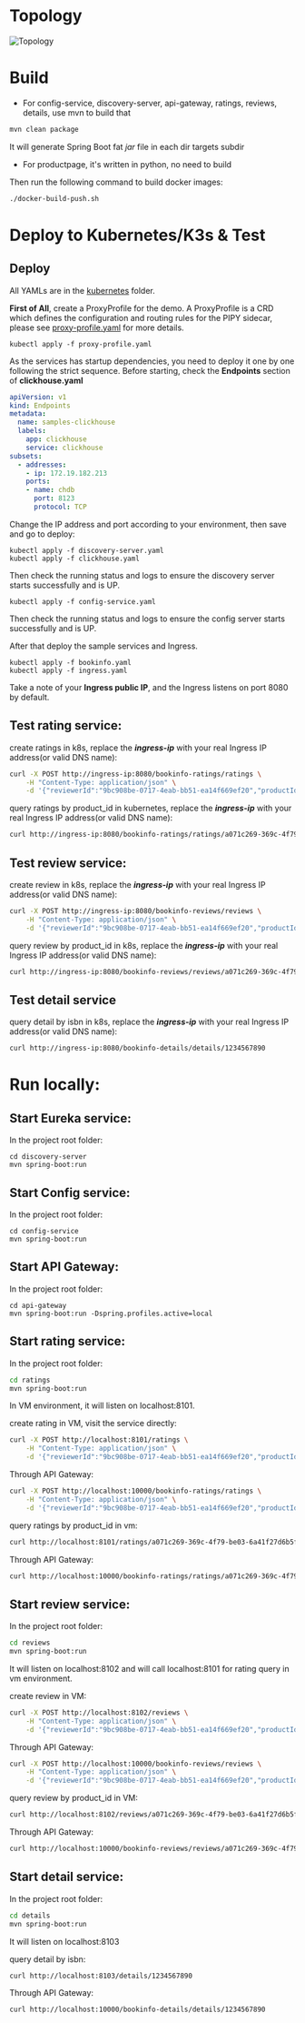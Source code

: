 # Topology
![Topology](docs/images/bookinfo-samples-topology.png)

# Build

* For config-service, discovery-server, api-gateway, ratings, reviews, details, use mvn to build that
~~~~~bash
mvn clean package
~~~~~
It will generate Spring Boot fat *jar* file in each dir targets subdir

* For productpage, it's written in python, no need to build

Then run the following command to build docker images:
```bash
./docker-build-push.sh 
```



# Deploy to Kubernetes/K3s & Test

## Deploy
All YAMLs are in the [kubernetes](kubernetes/) folder.


**First of All**, create a ProxyProfile for the demo. A ProxyProfile is a CRD which defines the configuration and routing rules for the PIPY sidecar, please see [proxy-profile.yaml](kubernetes/proxy-profile.yaml) for more details.
```shell
kubectl apply -f proxy-profile.yaml
```


As the services has startup dependencies, you need to deploy it one by one following the strict sequence. Before starting, check the **Endpoints** section of **clickhouse.yaml**

```yaml
apiVersion: v1
kind: Endpoints
metadata:
  name: samples-clickhouse
  labels:
    app: clickhouse
    service: clickhouse
subsets:
  - addresses:
    - ip: 172.19.182.213
    ports:
    - name: chdb
      port: 8123
      protocol: TCP
```

Change the IP address and port according to your environment, then save and go to deploy:
```shell
kubectl apply -f discovery-server.yaml
kubectl apply -f clickhouse.yaml
```

Then check the running status and logs to ensure the discovery server starts successfully and is UP.

```shell
kubectl apply -f config-service.yaml
```

Then check the running status and logs to ensure the config server starts successfully and is UP.

After that deploy the sample services and Ingress.

```shell
kubectl apply -f bookinfo.yaml
kubectl apply -f ingress.yaml
```

Take a note of your **Ingress public IP**, and the Ingress listens on port 8080 by default.

## Test rating service:

create ratings in k8s, replace the ***ingress-ip*** with your real Ingress IP address(or valid DNS name):

~~~~~bash
curl -X POST http://ingress-ip:8080/bookinfo-ratings/ratings \
	-H "Content-Type: application/json" \
	-d '{"reviewerId":"9bc908be-0717-4eab-bb51-ea14f669ef20","productId":"a071c269-369c-4f79-be03-6a41f27d6b5f","rating":3}' 
~~~~~

query ratings by product_id in kubernetes, replace the ***ingress-ip*** with your real Ingress IP address(or valid DNS name):

~~~~~bash
curl http://ingress-ip:8080/bookinfo-ratings/ratings/a071c269-369c-4f79-be03-6a41f27d6b5f
~~~~~

## Test review service:

create review in k8s, replace the ***ingress-ip*** with your real Ingress IP address(or valid DNS name):

~~~~~bash
curl -X POST http://ingress-ip:8080/bookinfo-reviews/reviews \
	-H "Content-Type: application/json" \
	-d '{"reviewerId":"9bc908be-0717-4eab-bb51-ea14f669ef20","productId":"a071c269-369c-4f79-be03-6a41f27d6b5f","review":"This was OK.","rating":3}'
~~~~~

query review by product_id in k8s, replace the ***ingress-ip*** with your real Ingress IP address(or valid DNS name):

~~~~~bash
curl http://ingress-ip:8080/bookinfo-reviews/reviews/a071c269-369c-4f79-be03-6a41f27d6b5f
~~~~~

## Test detail service

 query detail by isbn in k8s, replace the ***ingress-ip*** with your real Ingress IP address(or valid DNS name):

~~~~~bash
curl http://ingress-ip:8080/bookinfo-details/details/1234567890
~~~~~



# Run locally:

## Start Eureka service:
In the project root folder:
```shell
cd discovery-server
mvn spring-boot:run
```

## Start Config service:
In the project root folder:
```shell
cd config-service
mvn spring-boot:run
```

## Start API Gateway:
In the project root folder:
```shell
cd api-gateway
mvn spring-boot:run -Dspring.profiles.active=local
```

## Start rating service: 
In the project root folder:
~~~~~bash
cd ratings
mvn spring-boot:run
~~~~~
In VM environment, it will listen on localhost:8101. 

create rating in VM, visit the service directly:
~~~~~bash
curl -X POST http://localhost:8101/ratings \
	-H "Content-Type: application/json" \
	-d '{"reviewerId":"9bc908be-0717-4eab-bb51-ea14f669ef20","productId":"a071c269-369c-4f79-be03-6a41f27d6b5f","rating":3}' 
~~~~~

Through API Gateway:
~~~~~bash
curl -X POST http://localhost:10000/bookinfo-ratings/ratings \
	-H "Content-Type: application/json" \
	-d '{"reviewerId":"9bc908be-0717-4eab-bb51-ea14f669ef20","productId":"a071c269-369c-4f79-be03-6a41f27d6b5f","rating":3}' 
~~~~~

query ratings by product_id in vm:
~~~~~bash
curl http://localhost:8101/ratings/a071c269-369c-4f79-be03-6a41f27d6b5f
~~~~~

Through API Gateway:
~~~~~bash
curl http://localhost:10000/bookinfo-ratings/ratings/a071c269-369c-4f79-be03-6a41f27d6b5f
~~~~~

## Start review service:
In the project root folder:
~~~~~bash
cd reviews
mvn spring-boot:run
~~~~~
It will listen on localhost:8102 and will call localhost:8101 for rating query in vm environment.


create review in VM:
~~~~~bash
curl -X POST http://localhost:8102/reviews \
	-H "Content-Type: application/json" \
	-d '{"reviewerId":"9bc908be-0717-4eab-bb51-ea14f669ef20","productId":"a071c269-369c-4f79-be03-6a41f27d6b5f","review":"This was OK.","rating":3}' 
~~~~~

Through API Gateway:
~~~~~bash	
curl -X POST http://localhost:10000/bookinfo-reviews/reviews \
	-H "Content-Type: application/json" \
	-d '{"reviewerId":"9bc908be-0717-4eab-bb51-ea14f669ef20","productId":"a071c269-369c-4f79-be03-6a41f27d6b5f","review":"This was OK.","rating":3}'
~~~~~

query review by product_id in VM:
~~~~~bash
curl http://localhost:8102/reviews/a071c269-369c-4f79-be03-6a41f27d6b5f
~~~~~

Through API Gateway:
~~~~~bash
curl http://localhost:10000/bookinfo-reviews/reviews/a071c269-369c-4f79-be03-6a41f27d6b5f
~~~~~

## Start detail service:

In the project root folder:
~~~~~bash
cd details
mvn spring-boot:run
~~~~~
It will listen on localhost:8103

query detail by isbn:
~~~~~bash
curl http://localhost:8103/details/1234567890
~~~~~

Through API Gateway:
~~~~~bash
curl http://localhost:10000/bookinfo-details/details/1234567890
~~~~~
